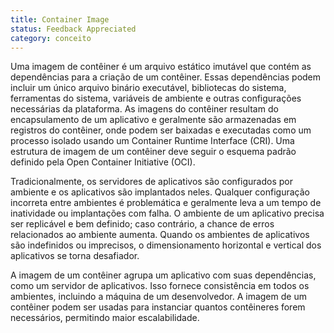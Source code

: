 ```yaml
---
title: Container Image
status: Feedback Appreciated
category: conceito
---
```


Uma imagem de contêiner é um arquivo estático imutável que contém as dependências para a criação de um contêiner. Essas dependências podem incluir um único arquivo binário executável, bibliotecas do sistema, ferramentas do sistema, variáveis de ambiente e outras configurações necessárias da plataforma. As imagens do contêiner resultam do encapsulamento de um aplicativo e geralmente são armazenadas em registros do contêiner, onde podem ser baixadas e executadas como um processo isolado usando um Container Runtime Interface (CRI). Uma estrutura de imagem de um contêiner deve seguir o esquema padrão definido pela Open Container Initiative (OCI).

Tradicionalmente, os servidores de aplicativos são configurados por ambiente e os aplicativos são implantados neles. Qualquer configuração incorreta entre ambientes é problemática e geralmente leva a um tempo de inatividade ou implantações com falha. O ambiente de um aplicativo precisa ser replicável e bem definido; caso contrário, a chance de erros relacionados ao ambiente aumenta. Quando os ambientes de aplicativos são indefinidos ou imprecisos, o dimensionamento horizontal e vertical dos aplicativos se torna desafiador.

A imagem de um contêiner agrupa um aplicativo com suas dependências, como um servidor de aplicativos. Isso fornece consistência em todos os ambientes, incluindo a máquina de um desenvolvedor. A imagem de um contêiner podem ser usadas para instanciar quantos contêineres forem necessários, permitindo maior escalabilidade.